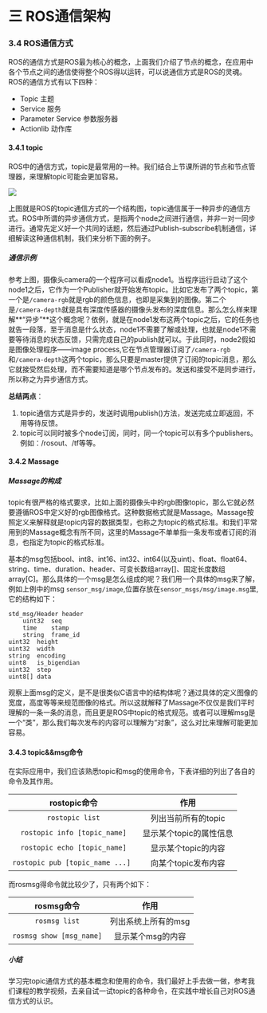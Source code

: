 # 三 ROS通信架构
### 3.4 ROS通信方式
ROS的通信方式是ROS最为核心的概念，上面我们介绍了节点的概念，在应用中各个节点之间的通信使得整个ROS得以运转，可以说通信方式是ROS的灵魂。ROS的通信方式有以下四种：

* Topic 主题
* Service 服务
* Parameter Service 参数服务器
* Actionlib 动作库

#### 3.4.1 topic
ROS中的通信方式，topic是最常用的一种。我们结合上节课所讲的节点和节点管理器，来理解topic可能会更加容易。

![](https://i.loli.net/2017/11/02/59fb1ec5ad3ab.png)


上图就是ROS的topic通信方式的一个结构图，topic通信属于一种异步的通信方式。ROS中所谓的异步通信方式，是指两个node之间进行通信，并非一对一同步进行。通常先定义好一个共同的话题，然后通过Publish-subscribe机制通信，详细解读这种通信机制，我们来分析下面的例子。

##### 通信示例
参考上图，摄像头camera的一个程序可以看成node1。当程序运行启动了这个node1之后，它作为一个Publisher就开始发布topic。比如它发布了两个topic，第一个是`/camera-rgb`就是rgb的颜色信息，也即是采集到的图像。第二个是`/camera-depth`就是具有深度传感器的摄像头发布的深度信息。那么怎么样来理解**“异步”**这个概念呢？依例，就是在node1发布这两个topic之后，它的任务也就告一段落，至于消息是什么状态，node1不需要了解或处理，也就是node1不需要等待消息的状态反馈，只需完成自己的publish就可以。于此同时，node2假如是图像处理程序——image process,它在节点管理器订阅了`/camera-rgb`和`/camera-depth`这两个topic，那么只要是master提供了订阅的topic消息，那么它就接受然后处理，而不需要知道是哪个节点发布的。发送和接受不是同步进行，所以称之为异步通信方式。

**总结两点**： 

1. topic通信方式是异步的，发送时调用publish()方法，发送完成立即返回，不用等待反馈。
2. topic可以同时被多个node订阅，同时，同一个topic可以有多个publishers。例如：/rosout、/tf等等。

#### 3.4.2 Massage
##### Massage的构成
topic有很严格的格式要求，比如上面的摄像头中的rgb图像topic，那么它就必然要遵循ROS中定义好的rgb图像格式。这种数据格式就是Massage。Massage按照定义来解释就是topic内容的数据类型，也称之为topic的格式标准。和我们平常用到的Massage概念有所不同，这里的Massage不单单指一条发布或者订阅的消息，也指定为topic的格式标准。

基本的msg包括bool、int8、int16、int32、int64(以及uint)、float、float64、string、time、duration、header、可变长数组array[]、固定长度数组array[C]。那么具体的一个msg是怎么组成的呢？我们用一个具体的msg来了解，例如上例中的msg `sensor_msg/image`,位置存放在`sensor_msgs/msg/image.msg`里,它的结构如下：

	std_msg/Header header
		uint32	seq
		time	stamp
		string	frame_id
	uint32	height
	uint32	width
	string	encoding
	uint8	is_bigendian
	uint32	step
	uint8[]	data

观察上面msg的定义，是不是很类似C语言中的结构体呢？通过具体的定义图像的宽度，高度等等来规范图像的格式。所以这就解释了Massage不仅仅是我们平时理解的一条一条的消息，而且更是ROS中topic的格式规范。或者可以理解msg是一个“类”，那么我们每次发布的内容可以理解为“对象”，这么对比来理解可能更加容易。

#### 3.4.3 topic&&msg命令
在实际应用中，我们应该熟悉topic和msg的使用命令，下表详细的列出了各自的命令及其作用。

|    rostopic命令    | 作用 |
| :------:   | :------:           |
| `rostopic list`               |   列出当前所有的topic |
| `rostopic info [topic_name]`   |  显示某个topic的属性信息  |
| `rostopic echo [topic_name]`   |  显示某个topic的内容 |
| `rostopic pub [topic_name ...] `    |  向某个topic发布内容|

而rosmsg得命令就比较少了，只有两个如下：

|    rosmsg命令    | 作用 |
| :------:   | :------:           |
| `rosmsg list`               |   列出系统上所有的msg |
| `rosmsg show [msg_name]`   |  显示某个msg的内容  |

##### 小结
学习完topic通信方式的基本概念和使用的命令，我们最好上手去做一做，参考我们课程的教学视频，去亲自试一试topic的各种命令，在实践中增长自己对ROS通信方式的认识。